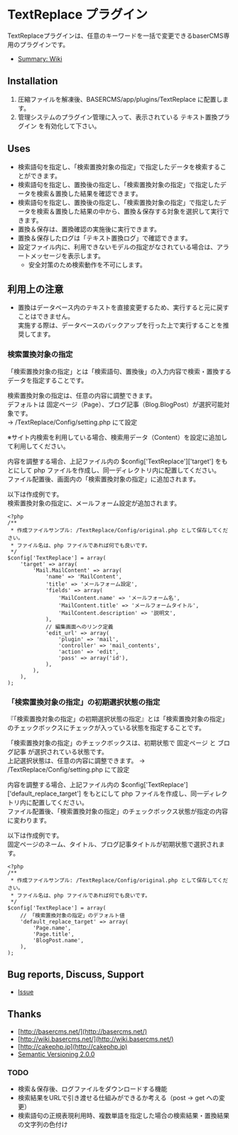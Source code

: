 # TextReplace プラグイン #

TextReplaceプラグインは、任意のキーワードを一括で変更できるbaserCMS専用のプラグインです。

- [Summary: Wiki](https://github.com/materializing/TextReplace/wiki)


## Installation ##

1. 圧縮ファイルを解凍後、BASERCMS/app/plugins/TextReplace に配置します。
2. 管理システムのプラグイン管理に入って、表示されている テキスト置換プラグイン を有効化して下さい。


## Uses ##

- 検索語句を指定し、「検索置換対象の指定」で指定したデータを検索することができます。
- 検索語句を指定し、置換後の指定し、「検索置換対象の指定」で指定したデータを検索＆置換した結果を確認できます。
- 検索語句を指定し、置換後の指定し、「検索置換対象の指定」で指定したデータを検索＆置換した結果の中から、置換＆保存する対象を選択して実行できます。
- 置換＆保存は、置換確認の実施後に実行できます。
- 置換＆保存したログは「テキスト置換ログ」で確認できます。
- 設定ファイル内に、利用できないモデルの指定がなされている場合は、アラートメッセージを表示します。
  - 安全対策のため検索動作を不可にします。


## 利用上の注意
- 置換はデータベース内のテキストを直接変更するため、実行すると元に戻すことはできません。  
実施する際は、データベースのバックアップを行った上で実行することを推奨してます。


### 検索置換対象の指定
「検索置換対象の指定」とは「検索語句、置換後」の入力内容で検索・置換するデータを指定することです。

検索置換対象の指定は、任意の内容に調整できます。  
デフォルトは 固定ページ（Page）、ブログ記事（Blog.BlogPost）が選択可能対象です。  
→ /TextReplace/Config/setting.php にて設定

※サイト内検索を利用している場合、検索用データ（Content）を設定に追加して利用してください。  

内容を調整する場合、上記ファイル内の $config['TextReplace']['target'] をもとにして php ファイルを作成し、同一ディレクトリ内に配置してください。  
ファイル配置後、画面内の「検索置換対象の指定」に追加されます。

以下は作成例です。  
検索置換対象の指定に、メールフォーム設定が追加されます。

```
<?php
/**
 * 作成ファイルサンプル: /TextReplace/Config/original.php として保存してください。
 * ファイル名は、php ファイルであれば何でも良いです。
 */
$config['TextReplace'] = array(
	'target' => array(
		'Mail.MailContent' => array(
			'name' => 'MailContent',
			'title' => 'メールフォーム設定',
			'fields' => array(
				'MailContent.name' => 'メールフォーム名',
				'MailContent.title' => 'メールフォームタイトル',
				'MailContent.description' => '説明文',
			),
			// 編集画面へのリンク定義
			'edit_url' => array(
				'plugin' => 'mail',
				'controller' => 'mail_contents',
				'action' => 'edit',
				'pass' => array('id'),
			),
		),
	),
);
```

### 「検索置換対象の指定」の初期選択状態の指定
『「検索置換対象の指定」の初期選択状態の指定』とは「検索置換対象の指定」のチェックボックスにチェックが入っている状態を指定することです。

「検索置換対象の指定」のチェックボックスは、初期状態で 固定ページ と ブログ記事 が選択されている状態です。  
上記選択状態は、任意の内容に調整できます。
→ /TextReplace/Config/setting.php にて設定

内容を調整する場合、上記ファイル内の $config['TextReplace']['default_replace_target'] をもとにして php ファイルを作成し、同一ディレクトリ内に配置してください。  
ファイル配置後、「検索置換対象の指定」のチェックボックス状態が指定の内容に変わります。

以下は作成例です。  
固定ページのネーム、タイトル、ブログ記事タイトルが初期状態で選択されます。

```
<?php
/**
 * 作成ファイルサンプル: /TextReplace/Config/original.php として保存してください。
 * ファイル名は、php ファイルであれば何でも良いです。
 */
$config['TextReplace'] = array(
	// 「検索置換対象の指定」のデフォルト値
	'default_replace_target' => array(
		'Page.name',
		'Page.title',
		'BlogPost.name',
	),
);
```


## Bug reports, Discuss, Support

- [Issue](https://github.com/materializing/TextReplace/issues)


## Thanks

- [http://basercms.net/](http://basercms.net/)
- [http://wiki.basercms.net/](http://wiki.basercms.net/)
- [http://cakephp.jp](http://cakephp.jp)
- [Semantic Versioning 2.0.0](http://semver.org/lang/ja/)


### TODO

- 検索＆保存後、ログファイルをダウンロードする機能
- 検索結果をURLで引き渡せる仕組みができるか考える（post → get への変更）
- 検索語句の正規表現利用時、複数単語を指定した場合の検索結果・置換結果の文字列の色付け

